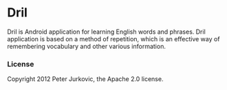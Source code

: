 Dril
====

Dril is Android application for learning English words and phrases. Dril application is based on a method of repetition, which is an effective way of remembering vocabulary and other various information.

### License

Copyright 2012 Peter Jurkovic, the Apache 2.0 license.
